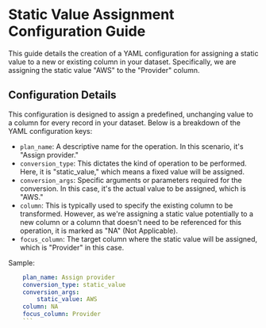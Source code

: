 # Static Value Assignment Configuration Guide

This guide details the creation of a YAML configuration for assigning a static value to a new or existing column in your
dataset. Specifically, we are assigning the static value "AWS" to the "Provider" column.

## Configuration Details

This configuration is designed to assign a predefined, unchanging value to a column for every record in your dataset.
Below is a breakdown of the YAML configuration keys:

- `plan_name`: A descriptive name for the operation. In this scenario, it's "Assign provider."
- `conversion_type`: This dictates the kind of operation to be performed. Here, it is "static_value," which means a
  fixed value will be assigned.
- `conversion_args`: Specific arguments or parameters required for the conversion. In this case, it's the actual value
  to be assigned, which is "AWS."
- `column`: This is typically used to specify the existing column to be transformed. However, as we're assigning a
  static value potentially to a new column or a column that doesn't need to be referenced for this operation, it is
  marked as "NA" (Not Applicable).
- `focus_column`: The target column where the static value will be assigned, which is "Provider" in this case.

Sample:

```yaml
    plan_name: Assign provider
    conversion_type: static_value
    conversion_args:
        static_value: AWS
    column: NA
    focus_column: Provider
    ```
